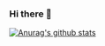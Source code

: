 ### Hi there 👋
[![Anurag's github stats](https://github-readme-stats.vercel.app/api?username=aKim-min-jin)](https://github.com/anuraghazra/github-readme-stats)

<!--
**Kim-min-jin/Kim-min-jin** is a ✨ _special_ ✨ repository because its `README.md` (this file) appears on your GitHub profile.

Here are some ideas to get you started:

- 🔭 I’m currently working on ...
- 🌱 I’m currently learning ...
- 👯 I’m looking to collaborate on ...
- 🤔 I’m looking for help with ...
- 💬 Ask me about ...
- 📫 How to reach me: ...
- 😄 Pronouns: ...
- ⚡ Fun fact: ...
-->
